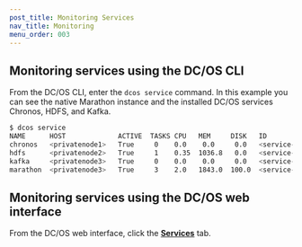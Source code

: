 ```yaml
---
post_title: Monitoring Services
nav_title: Monitoring
menu_order: 003
---
```


## Monitoring services using the DC/OS CLI

From the DC/OS CLI, enter the `dcos service` command. In this example you can see the native Marathon instance and the installed DC/OS services Chronos, HDFS, and Kafka.

```bash
$ dcos service
NAME      HOST             ACTIVE  TASKS CPU   MEM     DISK   ID
chronos   <privatenode1>   True     0    0.0    0.0     0.0   <service-id1>
hdfs      <privatenode2>   True     1    0.35  1036.8   0.0   <service-id2>
kafka     <privatenode3>   True     0    0.0    0.0     0.0   <service-id3>
marathon  <privatenode3>   True     3    2.0   1843.0  100.0  <service-id4>
```

## Monitoring services using the DC/OS web interface

From the DC/OS web interface, click the [**Services**](/docs/1.8/usage/webinterface/#services) tab. 